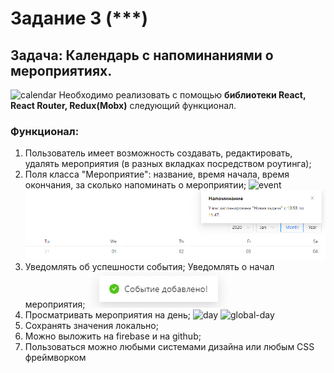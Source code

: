 # Задание 3 (***)

## Задача: Календарь с напоминаниями о мероприятиях.
![calendar](https://github.com/GPB-COS/test-work-react/blob/master/test%203/pic/34E95629-487A-4F0F-A6F6-43FAAE7F1741.png)
Необходимо реализовать с помощью **библиотеки React, React Router, Redux(Mobx)** следующий функционал.
### Функционал: 
1. Пользователь имеет возможность создавать, редактировать, удалять мероприятия (в разных вкладках посредством роутинга);
2. Поля класса "Мероприятие": название, время начала, время окончания, за сколько напоминать о мероприятии;
![event](https://github.com/GPB-COS/test-work-react/blob/master/test%203/pic/8DC8ACE1-F479-4DF1-BE09-1A4848B01908.png)
![event-noty](https://github.com/GPB-COS/test-work-react/blob/master/test%203/pic/79FDBA3D-C51B-42A3-9D5A-9F2D114ACE39.png)
3. Уведомлять об успешности события; Уведомлять о начал мероприятия;
![success](https://github.com/GPB-COS/test-work-react/blob/master/test%203/pic/A5C4EEE2-2714-49E8-AB9E-A6060DEEC49F.PNG)
4. Просматривать мероприятия на день;
![day](https://github.com/GPB-COS/test-work-react/blob/master/test%203/pic/BC04AA0E-C198-454A-9DA1-9EFEC03822BF.png)
![global-day](https://github.com/GPB-COS/test-work-react/blob/master/test%203/pic/80208702-DD80-45BB-B998-BDA5071590C2.png)
5. Сохранять значения локально;
6. Можно выложить на firebase и на github;
7. Пользоваться можно любыми системами дизайна или любым CSS фреймворком
